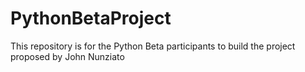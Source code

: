 # PythonBetaProject
This repository is for the Python Beta participants to build the project proposed by John Nunziato
